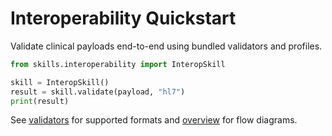 # Interoperability Quickstart

Validate clinical payloads end-to-end using bundled validators and profiles.

```python
from skills.interoperability import InteropSkill

skill = InteropSkill()
result = skill.validate(payload, "hl7")
print(result)
```

See [validators](../../validators/) for supported formats and
[overview](./overview.md) for flow diagrams.
